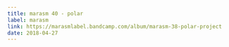 ```yaml
---
title: marasm 40 - polar
label: marasm
link: https://marasmlabel.bandcamp.com/album/marasm-38-polar-project
date: 2018-04-27
---
```

